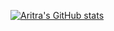 [![Aritra's GitHub stats](github-readme-stats-git-master-aritra779s-projects.vercel.app/api?username=Aritra779)](https://github.com/Aritra779/github-readme-stats)